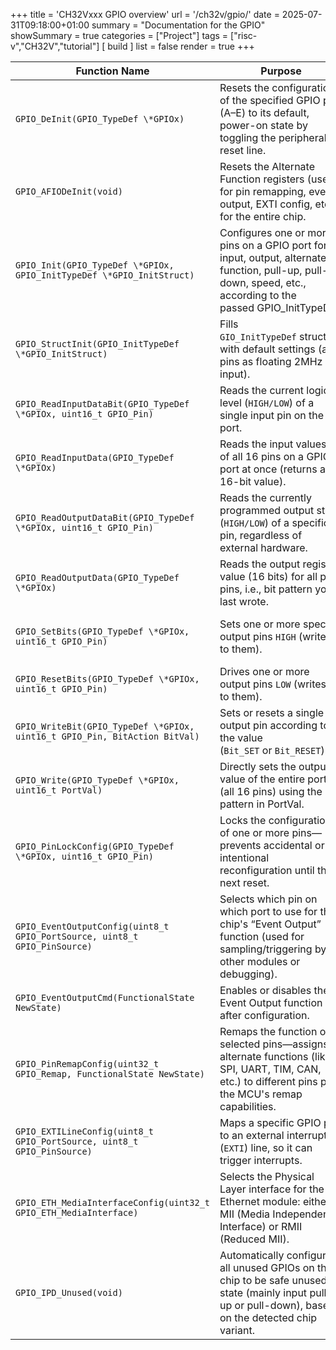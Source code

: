 +++
title = 'CH32Vxxx GPIO overview'
url = '/ch32v/gpio/'
date = 2025-07-31T09:18:00+01:00
summary = "Documentation for the GPIO"
showSummary = true
categories = ["Project"]
tags = ["risc-v","CH32V","tutorial"]
[ build ]
  list = false
  render = true
+++

| **Function Name**                                                        | **Purpose**                                                                                                                                                  | **When to use**                                                                                                                                                                               |
| ------------------------------------------------------------------------ | ------------------------------------------------------------------------------------------------------------------------------------------------------------ | --------------------------------------------------------------------------------------------------------------------------------------------------------------------------------------------- |
| `GPIO_DeInit(GPIO_TypeDef \*GPIOx)`                                        | Resets the configuration of the specified GPIO port (A–E) to its default, power-on state by toggling the peripheral’s reset line.                            | At the start of a program to ensure the port has no prior configuration OR when you want to completely reconfigure a port from scratch.                                                       |
| `GPIO_AFIODeInit(void)`                                                    | Resets the Alternate Function registers (used for pin remapping, event output, EXTI config, etc.) for the entire chip.                                       | To discard all pin remapping and alternate function configurations, e.g. before applying new ones.                                                                                            |
| `GPIO_Init(GPIO_TypeDef \*GPIOx, GPIO_InitTypeDef \*GPIO_InitStruct)`      | Configures one or more pins on a GPIO port for input, output, alternate function, pull-up, pull-down, speed, etc., according to the passed GPIO_InitTypeDef. | At the start of your program to configure pins for your application (e.g. LEDs, buttons, peripherals) OR any time you need to change a pin’s mode.                                            |
| `GPIO_StructInit(GPIO_InitTypeDef \*GPIO_InitStruct)`                      | Fills `GIO_InitTypeDef` struct with default settings (all pins as floating 2MHz input).                                                                      | Before manual configuration, to ensure all structure fields are known states. Avoids issues from uninitialised structure fields.                                                              |
| `GPIO_ReadInputDataBit(GPIO_TypeDef \*GPIOx, uint16_t GPIO_Pin)`           | Reads the current logic level (`HIGH/LOW`) of a single input pin on the port.                                                                                  | To read the state of a button or digital sensor attached to the MCU.                                                                                                                          |
| `GPIO_ReadInputData(GPIO_TypeDef \*GPIOx)`                                 | Reads the input values of all 16 pins on a GPIO port at once (returns as a 16-bit value).                                                                | To capture the entire state of a port, e.g. for a parallel input device or key matrix.                                                                                                        |
| `GPIO_ReadOutputDataBit(GPIO_TypeDef \*GPIOx, uint16_t GPIO_Pin)`          | Reads the currently programmed output state (`HIGH/LOW`) of a specific pin, regardless of external hardware.                                                   | For "read-back" of your own outputs, e.g. to confirm a pin is programmed `HIGH` or `LOW`.                                                                                                         |
| `GPIO_ReadOutputData(GPIO_TypeDef \*GPIOx)`                                | Reads the output register value (16 bits) for all port pins, i.e., bit pattern you last wrote.                                                               | To debug or keep track of programmed output states.                                                                                                                                           |
| `GPIO_SetBits(GPIO_TypeDef \*GPIOx, uint16_t GPIO_Pin)`                    | Sets one or more specific output pins `HIGH` (writes 1 to them).                                                                                               | To turn on an LED, drive a line `HIGH`, or activate an external circuit. Use bitwise OR to set multiple pins at once.                                                                           |
| `GPIO_ResetBits(GPIO_TypeDef \*GPIOx, uint16_t GPIO_Pin)`                  | Drives one or more output pins `LOW` (writes 0 to them).                                                                                                       | To turn off an LED, deactivate a device, or bring a line `LOW`.                                                                                                                                 |
| `GPIO_WriteBit(GPIO_TypeDef \*GPIOx, uint16_t GPIO_Pin, BitAction BitVal)` | Sets or resets a single output pin according to the value (`Bit_SET` or `Bit_RESET`).                                                                            | When you want to control a pin based on application logic.                                                                                                                                    |
| `GPIO_Write(GPIO_TypeDef \*GPIOx, uint16_t PortVal)`                       | Directly sets the output value of the entire port (all 16 pins) using the bit pattern in PortVal.                                                          | Rapidly update all port outputs, such as driving a parallel bus or LEDs, in one instruction.                                                                                                  |
| `GPIO_PinLockConfig(GPIO_TypeDef \*GPIOx, uint16_t GPIO_Pin)`              | Locks the configuration of one or more pins—prevents accidental or intentional reconfiguration until the next reset.                                         | After a pin is safely configured (especially for critical or multiplexed pins like JTAG/SWD or power controls). Helps comply with safety/security requirements.                               |
| `GPIO_EventOutputConfig(uint8_t GPIO_PortSource, uint8_t GPIO_PinSource)`  | Selects which pin on which port to use for the chip's “Event Output” function (used for sampling/triggering by other modules or debugging).                  | Rarely used in basic projects, but used when you need to signal events to other parts of the system or another microcontroller.                                                               |
| `GPIO_EventOutputCmd(FunctionalState NewState)`                            | Enables or disables the Event Output function after configuration.                                                                                           | Enable after calling `GPIO_EventOutputConfig`, or disable it when not needed.                                                                                                                   |
| `GPIO_PinRemapConfig(uint32_t GPIO_Remap, FunctionalState NewState)`       | Remaps the function of selected pins—assigns alternate functions (like SPI, UART, TIM, CAN, etc.) to different pins per the MCU's remap capabilities.        | To move peripherals away from default pin assignments—needed for peripherals that conflict, add more devices, or customise board layout.                                                      |
| `GPIO_EXTILineConfig(uint8_t GPIO_PortSource, uint8_t GPIO_PinSource)`     | Maps a specific GPIO pin to an external interrupt (`EXTI`) line, so it can trigger interrupts.                                                                 | Configuring external interrupts, e.g. when you want an interrupt on a button press or sensor signal.                                                                                          |
| `GPIO_ETH_MediaInterfaceConfig(uint32_t GPIO_ETH_MediaInterface)`          | Selects the Physical Layer interface for the Ethernet module: either MII (Media Independent Interface) or RMII (Reduced MII).                                | If using Ethernet, set this depending on your PHY/hardware design.                                                                                                                            |
| `GPIO_IPD_Unused(void)`                                                    | Automatically configures all unused GPIOs on the chip to be safe unused state (mainly input pull-up or pull-down), based on the detected chip variant.   | At the very start of `main()`, it’s good practice to call this so all unused pins aren’t left floating (which saves power and avoids EMI/noise). Most users only need this once in system init. |
